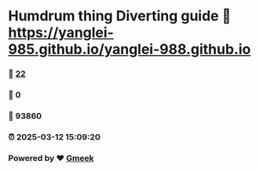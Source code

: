 # Humdrum thing Diverting guide :link: https://yanglei-985.github.io/yanglei-988.github.io 
### :page_facing_up: [22](https://yanglei-985.github.io/yanglei-988.github.io/tag.html) 
### :speech_balloon: 0 
### :hibiscus: 93860 
### :alarm_clock: 2025-03-12 15:09:20 
### Powered by :heart: [Gmeek](https://github.com/Meekdai/Gmeek)
